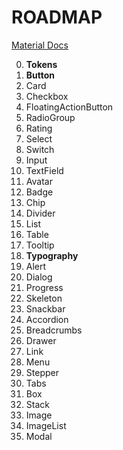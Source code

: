 # ROADMAP

[Material Docs](https://mui.com/material-ui/all-components/)

0. **Tokens**
1. **Button**
2. Card
3. Checkbox
4. FloatingActionButton
5. RadioGroup
6. Rating
7. Select
8. Switch
9. Input
10. TextField
11. Avatar
12. Badge
13. Chip
14. Divider
15. List
16. Table
17. Tooltip
18. **Typography**
19. Alert
20. Dialog
21. Progress
22. Skeleton
23. Snackbar
24. Accordion
25. Breadcrumbs
26. Drawer
27. Link
28. Menu
29. Stepper
30. Tabs
31. Box
32. Stack
33. Image
34. ImageList
35. Modal
